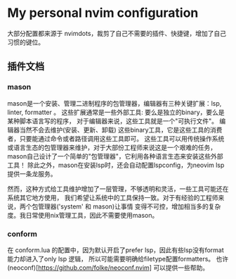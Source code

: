 # My personal nvim configuration

大部分配置都来源于 nvimdots，裁剪了自己不需要的插件、快捷键，增加了自己习惯的键位。

## 插件文档

### mason

mason是一个安装、管理二进制程序的包管理器，编辑器有三种关键扩展：lsp, linter, formatter 。
这些扩展通常是一些外部工具: 要么是独立的binary，要么是某种脚本语言写的程序，
对于编辑器来说，这些工具就是一个"可执行文件"。 编辑器当然不会去维护(安装、更新、卸载)
这些binary工具，它是这些工具的消费者，只要能通过命令或者路径调用这些工具即可。
这些工具可以用传统操作系统或语言生态的包管理器来维护，对于大部份工程师来说这是一个艰难的任务，
mason自己设计了一个简单的"包管理器"，它利用各种语言生态来安装这些外部工具！
除此之外，mason在安装lsp时，还会自动配置lspconfig，为neovim lsp 提供一条龙服务。

然而，这种方式给工具维护增加了一层管理，不够透明和灵活，一些工具可能还在系统其它地方使用，
我们希望让系统中的工具保持一致。对于有经验的工程师来说，两个包管理器('system' 和 mason)让事情
变得不可控，增加相当多的复杂度。我日常使用nix管理工具，因此不需要使用mason。


### conform

在 conform.lua 的配置中，因为默认开启了prefer lsp，因此有些lsp没有format能力却进入了only lsp 逻辑，
所以可能需要明确给filetype配置formatters。
也许 (neoconf)[https://github.com/folke/neoconf.nvim] 可以提供一些帮助。


